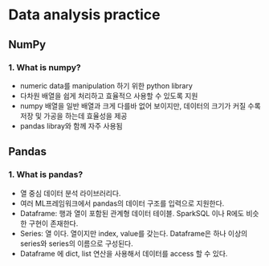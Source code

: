 # Data analysis practice

## NumPy

### 1. What is numpy?
- numeric data를 manipulation 하기 위한 python library
- 다차원 배열을 쉽게 처리하고 효율적으 사용할 수 있도록 지원
- numpy 배열을 일반 배열과 크게 다를바 없어 보이지만, 데이터의 크기가 커질 수록 저장 및 가공을 하는데 효율성을 제공
- pandas libray와 함께 자주 사용됨

## Pandas

### 1. What is pandas?
- 열 중심 데이터 분석 라이브러리다.
- 여러 ML프레임워크에서 pandas의 데이터 구조를 입력으로 지원한다.
- Dataframe: 행과 열이 포함된 관계형 데이터 테이블. SparkSQL 이나 R에도 비슷한 구현이 존재한다.
- Series: 열 이다. 열이지만 index, value를 갖는다. Dataframe은 하나 이상의 series와 series의 이름으로 구성된다. 
- Dataframe 에 dict, list 연산을 사용해서 데이터를 access 할 수 있다.
